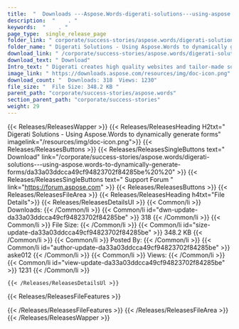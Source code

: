 ```yaml
---
title:  "  Downloads ---Aspose.Words-digerati-solutions---using-aspose.words-to-dynamically-generate-forms . " 
description:  "    . " 
keywords:  "    . " 
page_type:  single_release_page
folder_link: " corporate/success-stories/aspose.words/digerati-solutions---using-aspose.words-to-dynamically-generate-forms/"
folder_name: " Digerati Solutions - Using Aspose.Words to dynamically generate forms"
download_link: " /corporate/success-stories/aspose.words/digerati-solutions---using-aspose.words-to-dynamically-generate-forms/da33a03ddcca49cf94823702f84285be"
download_text: " Download"
Intro_text: " Digerati creates high quality websites and tailor-made software solutions."
image_link: " https://downloads.aspose.com/resources/img/doc-icon.png"
download_count: "  Downloads: 318  Views: 1230"
file_size: "  File Size: 348.2 KB "
parent_path: "corporate/success-stories/aspose.words"
section_parent_path: "corporate/success-stories"
weight: 29 
---
```


{{< Releases/ReleasesWapper >}}
  {{< Releases/ReleasesHeading H2txt=" Digerati Solutions - Using Aspose.Words to dynamically generate forms" imagelink="/resources/img/doc-icon.png">}}
  {{< Releases/ReleasesButtons >}}
    {{< Releases/ReleasesSingleButtons text=" Download" link="/corporate/success-stories/aspose.words/digerati-solutions---using-aspose.words-to-dynamically-generate-forms/da33a03ddcca49cf94823702f84285be%20%20" >}}
    {{< Releases/ReleasesSingleButtons text=" Support Forum " link="https://forum.aspose.com" >}}
  {{< Releases/ReleasesButtons >}}
  {{< Releases/ReleasesFileArea >}}
    {{< Releases/ReleasesHeading h4txt="File Details">}}
    {{< Releases/ReleasesDetailsUl >}}
            {{< Common/li  >}} Downloads: {{< /Common/li >}} 
      {{< Common/li id="dwn-update-da33a03ddcca49cf94823702f84285be" >}} 318 {{< /Common/li >}} 
      {{< Common/li  >}} File Size: {{< /Common/li >}} 
      {{< Common/li id="size-update-da33a03ddcca49cf94823702f84285be" >}} 348.2 KB {{< /Common/li >}} 
      {{< Common/li  >}} Posted By: {{< /Common/li >}} 
      {{< Common/li id="author-update-da33a03ddcca49cf94823702f84285be" >}} aske012 {{< /Common/li >}} 
      {{< Common/li  >}} Views: {{< /Common/li >}} 
      {{< Common/li id="view-update-da33a03ddcca49cf94823702f84285be" >}} 1231 {{< /Common/li >}} 

    {{< /Releases/ReleasesDetailsUl >}}

  {{< Releases/ReleasesFileFeatures >}}
      
  {{< /Releases/ReleasesFileFeatures >}}
 {{< /Releases/ReleasesFileArea >}}
{{< /Releases/ReleasesWapper >}}



